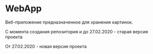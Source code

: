 # WebApp

Веб-приложение предназначенное для хранения картинок.

С момента создания репозитория и до 27.02.2020 - старая версия проекта

От 27.02.2020 - новая версия проекта